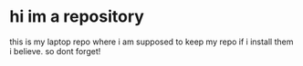 # hi im a repository
 this is my laptop repo where i am supposed to keep my repo if i install them i believe. so dont forget!
